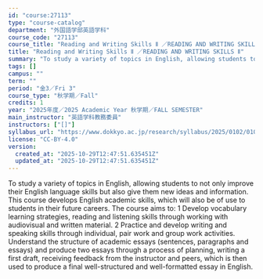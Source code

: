 ```yaml
---
id: "course:27113"
type: "course-catalog"
department: "外国語学部英語学科"
course_code: "27113"
course_title: "Reading and Writing Skills Ⅱ ／READING AND WRITING SKILLS Ⅱ"
title: "Reading and Writing Skills Ⅱ ／READING AND WRITING SKILLS Ⅱ"
summary: "To study a variety of topics in English, allowing students to not only improve their English language skills but also gi…"
tags: []
campus: ""
term: ""
period: "金3／Fri 3"
course_type: "秋学期／Fall"
credits: 1
year: "2025年度／2025 Academic Year 秋学期／FALL SEMESTER"
main_instructor: "英語学科教務委員"
instructors: ["[]"]
syllabus_url: "https://www.dokkyo.ac.jp/research/syllabus/2025/0102/0102_27113_ja_JP.html"
license: "CC-BY-4.0"
version:
  created_at: "2025-10-29T12:47:51.635451Z"
  updated_at: "2025-10-29T12:47:51.635451Z"
---
```

To study a variety of topics in English, allowing students to not only improve their English language skills but also give them new ideas and information. This course develops English academic skills, which will also be of use to students in their future careers. The course aims to: 1 Develop vocabulary learning strategies, reading and listening skills through working with audiovisual and written material. 2 Practice and develop writing and speaking skills through individual, pair work and group work activities. Understand the structure of academic essays (sentences, paragraphs and essays) and produce two essays through a process of planning, writing a first draft, receiving feedback from the instructor and peers, which is then used to produce a final well-structured and well-formatted essay in English.
